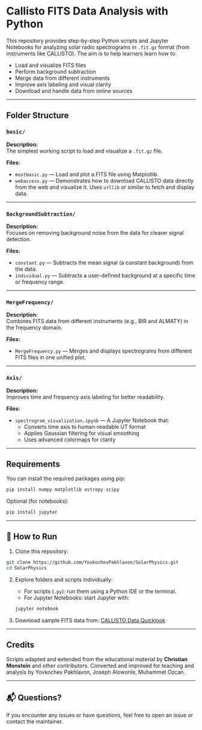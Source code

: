 # Callisto FITS Data Analysis with Python

This repository provides step-by-step Python scripts and Jupyter Notebooks for analyzing solar radio spectrograms in `.fit.gz` format (from instruments like CALLISTO). The aim is to help learners learn how to:

- Load and visualize FITS files
- Perform background subtraction
- Merge data from different instruments
- Improve axis labeling and visual clarity
- Download and handle data from online sources

---

##  Folder Structure

### `basic/`
**Description:**  
The simplest working script to load and visualize a `.fit.gz` file.

**Files:**
- `mostbasic.py` — Load and plot a FITS file using Matplotlib.
- `webaccess.py` — Demonstrates how to download CALLISTO data directly from the web and visualize it. Uses `urllib` or similar to fetch and display data.

---

### `BackgroundSubtraction/`
**Description:**  
Focuses on removing background noise from the data for clearer signal detection.

**Files:**
- `constant.py` — Subtracts the mean signal (a constant background) from the data.
- `individual.py` — Subtracts a user-defined background at a specific time or frequency range.

---

### `MergeFrequency/`
**Description:**  
Combines FITS data from different instruments (e.g., BIR and ALMATY) in the frequency domain.

**Files:**
- `MergeFrequency.py` — Merges and displays spectrograms from different FITS files in one unified plot.

---

### `Axis/`
**Description:**  
Improves time and frequency axis labeling for better readability.

**Files:**
- `spectrogram_visualization.ipynb` — A Jupyter Notebook that:
  - Converts time axis to human-readable UT format
  - Applies Gaussian filtering for visual smoothing
  - Uses advanced colormaps for clarity

---

##  Requirements

You can install the required packages using pip:

```bash
pip install numpy matplotlib astropy scipy
````

Optional (for notebooks):

```bash
pip install jupyter
```

---

## 🚀 How to Run

1. Clone this repository:

```bash
git clone https://github.com/YovkochevPakhlavon/SolarPhysics.git
cd SolarPhysics
```

2. Explore folders and scripts individually:

   * For scripts (`.py`): run them using a Python IDE or the terminal.
   * For Jupyter Notebooks: start Jupyter with:

   ```bash
   jupyter notebook
   ```

3. Download sample FITS data from:
   [CALLISTO Data Quicklook](http://soleil.i4ds.ch/solarradio/callistoQuicklooks/)

---



## Credits

Scripts adapted and extended from the educational material by **Christian Monstein** and other contributors.
Converted and improved for teaching and analysis by Yovkochev Pakhlavon, Joseph Alowonle, Muhammet Ozcan.

---

## 📬 Questions?

If you encounter any issues or have questions, feel free to open an issue or contact the maintainer.

```
